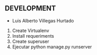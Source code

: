 ## DEVELOPMENT 
- Luis Alberto Villegas Hurtado

1. Create Virtualenv
2. Install requeriments
3. Create superuser
4. Ejecutar python manage.py runserver